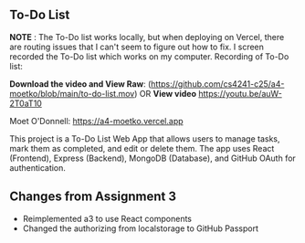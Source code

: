 ## To-Do List ##
**NOTE** : The To-Do list works locally, but when deploying on Vercel, there are routing issues that I can't seem to figure out how to fix. I screen recorded the To-Do list which works on my computer.
Recording of To-Do list: 

**Download the video and View Raw**: (https://github.com/cs4241-c25/a4-moetko/blob/main/to-do-list.mov)
OR
**View video** https://youtu.be/auW-2T0aT10


Moet O'Donnell: https://a4-moetko.vercel.app  


This project is a To-Do List Web App that allows users to manage tasks, mark them as completed, and edit or delete them. The app uses React (Frontend), Express (Backend), MongoDB (Database), and GitHub OAuth for authentication.

## Changes from Assignment 3 ##
- Reimplemented a3 to use React components
- Changed the authorizing from localstorage to GitHub Passport
